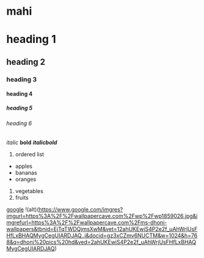 # mahi
# heading 1
## heading 2
### heading 3
#### heading 4
##### heading 5
###### heading 6
*italic*
**bold**
***italicbold***
1. ordered list
- apples
- bananas
- oranges
1. vegetables
2. fruits

[google](https://www.w3schools.com/html/)
!(alt)(https://www.google.com/imgres?imgurl=https%3A%2F%2Fwallpapercave.com%2Fwp%2Fwp1859026.jpg&imgrefurl=https%3A%2F%2Fwallpapercave.com%2Fms-dhoni-wallpapers&tbnid=EjTqTWDQjmsXwM&vet=12ahUKEwiS4P2e2f_uAhWrjUsFHfLxBHAQMygCegUIARDJAQ..i&docid=gz3xCZmv6NUCTM&w=1024&h=768&q=dhoni%20pics%20hd&ved=2ahUKEwiS4P2e2f_uAhWrjUsFHfLxBHAQMygCegUIARDJAQ)

